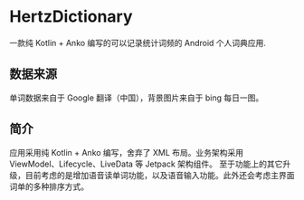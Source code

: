# HertzDictionary
一款纯 Kotlin + Anko 编写的可以记录统计词频的 Android 个人词典应用.

## 数据来源
单词数据来自于 Google 翻译（中国），背景图片来自于 bing 每日一图。

## 简介
应用采用纯 Kotlin + Anko 编写，舍弃了 XML 布局。业务架构采用 ViewModel、Lifecycle、LiveData 等 Jetpack 架构组件。
至于功能上的其它升级，目前考虑的是增加语音读单词功能，以及语音输入功能。此外还会考虑主界面词单的多种排序方式。
